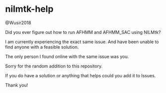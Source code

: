 # nilmtk-help

@Wusir2018

Did you ever figure out how to run AFHMM and AFHMM_SAC using NILMtk?

I am currently experiencing the exact same issue. And have been unable to find anyone with a feasible solution.

The only person I found online with the same issue was you. 

Sorry for the random addition to this repository.

If you do have a solution or anything that helps could you add it to Issues.

Thank you!
